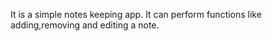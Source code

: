 It is a simple notes keeping app. It can perform functions like adding,removing and editing a note.
